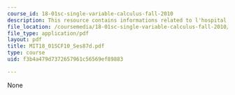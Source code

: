```yaml
---
course_id: 18-01sc-single-variable-calculus-fall-2010
description: This resource contains informations related to l'hospital's rule.
file_location: /coursemedia/18-01sc-single-variable-calculus-fall-2010/f3b4a479d7372657961c56569ef89883_MIT18_01SCF10_Ses87d.pdf
file_type: application/pdf
layout: pdf
title: MIT18_01SCF10_Ses87d.pdf
type: course
uid: f3b4a479d7372657961c56569ef89883

---
```

None